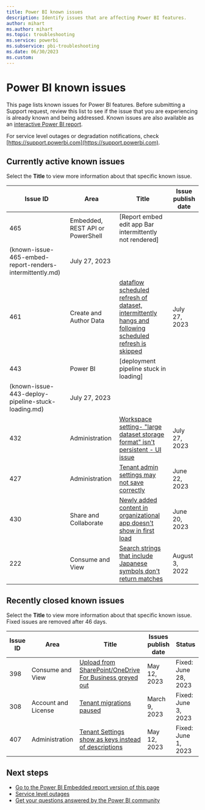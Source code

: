 ```yaml
---
title: Power BI known issues
description: Identify issues that are affecting Power BI features. 
author: mihart
ms.author: mihart
ms.topic: troubleshooting    
ms.service: powerbi
ms.subservice: pbi-troubleshooting
ms.date: 06/30/2023
ms.custom:  
---
```


# Power BI known issues

This page lists known issues for Power BI features. Before submitting a Support request, review this list to see if the issue that you are experiencing is already known and being addressed. Known issues are also available as an [interactive Power BI report](https://support.fabric.microsoft.com/en-US/known-issues/).

For service level outages or degradation notifications, check [https://support.powerbi.com](https://support.powerbi.com).  

## Currently active known issues

Select the **Title** to view more information about that specific known issue.

|  Issue ID |  Area                              |  Title  |  Issue publish date |  
|-----------|------------------------------------|---------|---------------------|
|  465      |  Embedded, REST API or PowerShell  |  [Report embed edit app Bar intermittently not rendered]
(known-issue-465-embed-report-renders-intermittently.md)    |July 27, 2023  |
|  461      |  Create and Author Data            |  [dataflow scheduled refresh of dataset, intermittently hangs and following scheduled refresh is skipped](known-issue-461-scheduled-refresh-dataflow-hangs-intermittently.md)    |July 27, 2023  |
|  443      |  Power BI                    |  [deployment pipeline stuck in loading]
(known-issue-443-deploy-pipeline-stuck-loading.md)    | July 27, 2023  |
|  432      |  Administration                    |  [Workspace setting- "large dataset storage format" isn't persistent - UI issue](known-issue-432-large-dataset-storage-format-ui-not-persistent.md)    | July 27, 2023  |
|  427      |  Administration                    |  [Tenant admin settings may not save correctly](known-issue-427-tenant-admin-settings-may-not-save-correctly.md)    | June 22, 2023  |
|  430      |  Share and Collaborate             |  [Newly added content in organizational app doesn't show in first load](known-issue-430-newly-added-content-org-app-doesnt-show.md)   |  June 20, 2023  |
|  222      |  Consume and View                  |  [Search strings that include Japanese symbols don't return matches](known-issue-222-search-strings-japanese-symbols-dont-work.md)   |  August 3, 2022  |

## Recently closed known issues

Select the **Title** to view more information about that specific known issue. Fixed issues are removed after 46 days.

|  Issue ID |  Area                              |  Title           |  Issues publish date |  Status  |
|-----------|------------------------------------|------------------|---------------------|-----------|
|  398      |  Consume and View                  |  [Upload from SharePoint/OneDrive For Business greyed out](known-issue-398-upload-sharepoint-greyed-out.md)    |   May 12, 2023    |  Fixed: June 28, 2023  |
|  308      |  Account and License               |  [Tenant migrations paused](known-issue-308-tenant-migrations-paused.md)    |   March 9, 2023    |  Fixed: June 3, 2023  |
|  407      |  Administration                    |  [Tenant Settings show as keys instead of descriptions](known-issue-407-tenant-settings-show-keys-descriptions.md)    |   May 12, 2023    |  Fixed: June 1, 2023  |

## Next steps

- [Go to the Power BI Embedded report version of this page](https://support.fabric.microsoft.com/known-issues/)
- [Service level outages](https://support.powerbi.com)
- [Get your questions answered by the Power BI community](https://community.powerbi.com)
